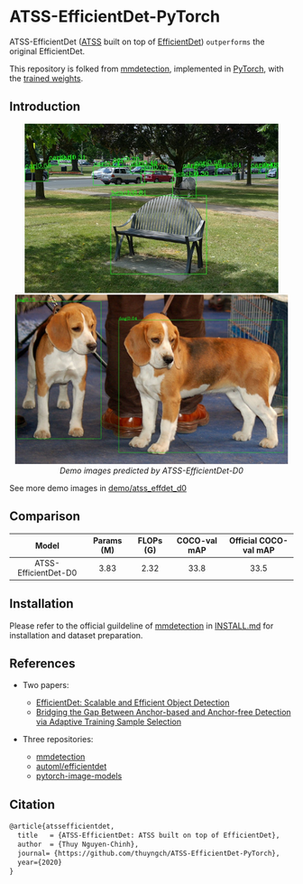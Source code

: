 # ATSS-EfficientDet-PyTorch

ATSS-EfficientDet ([ATSS](https://arxiv.org/pdf/1912.02424.pdf) built on top of [EfficientDet](https://arxiv.org/pdf/1911.09070.pdf)) ```outperforms``` the original EfficientDet.

This repository is folked from [mmdetection](https://github.com/open-mmlab/mmdetection), implemented in [PyTorch](https://pytorch.org/), with the [trained weights](#Comparison).

## Introduction

<p align="center">
  <img src="demo/atss_effdet_d0/demo.jpg" height="300" alt="accessibility text">
  <img src="demo/atss_effdet_d0/img1.jpg" height="300" alt="accessibility text">
  <br>
  <em>Demo images predicted by ATSS-EfficientDet-D0</em>
</p>

See more demo images in [demo/atss_effdet_d0](demo/atss_effdet_d0)


## Comparison

|         Model        | Params (M) | FLOPs (G) | COCO-val mAP | Official COCO-val mAP |
|:--------------------:|:----------:|:---------:|:------------:|:---------------------:|
| ATSS-EfficientDet-D0 |    3.83    |    2.32   |     33.8     |          33.5         |


## Installation

Please refer to the official guildeline of [mmdetection](https://github.com/open-mmlab/mmdetection) in [INSTALL.md](docs/INSTALL.md) for installation and dataset preparation.


## References

* Two papers:
  - [EfficientDet: Scalable and Efficient Object Detection](https://arxiv.org/pdf/1911.09070.pdf)
  - [Bridging the Gap Between Anchor-based and Anchor-free Detection via Adaptive Training Sample Selection](https://arxiv.org/pdf/1912.02424.pdf)

* Three repositories:
  - [mmdetection](https://github.com/open-mmlab/mmdetection)
  - [automl/efficientdet](https://github.com/google/automl/tree/master/efficientdet)
  - [pytorch-image-models](https://github.com/rwightman/pytorch-image-models)


## Citation

```
@article{atssefficientdet,
  title   = {ATSS-EfficientDet: ATSS built on top of EfficientDet},
  author  = {Thuy Nguyen-Chinh},
  journal= {https://github.com/thuyngch/ATSS-EfficientDet-PyTorch},
  year={2020}
}
```
